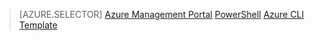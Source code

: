 <!-- keep by customization: begin -->
<!-- not suitable for Mooncake -->

<!-- keep by customization: end -->
> [AZURE.SELECTOR]
[Azure Management Portal](/documentation/articles/virtual-network-deploy-static-pip-arm-portal)
[PowerShell](/documentation/articles/virtual-network-deploy-static-pip-arm-ps)
[Azure CLI](/documentation/articles/virtual-network-deploy-static-pip-arm-cli)
[Template](/documentation/articles/virtual-network-deploy-static-pip-arm-template)
